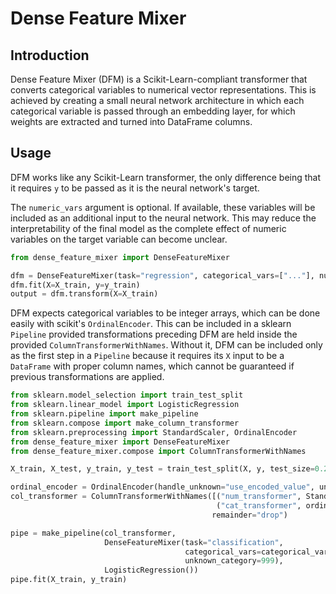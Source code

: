 # Dense Feature Mixer

## Introduction

Dense Feature Mixer (DFM) is a Scikit-Learn-compliant transformer that converts categorical variables to numerical vector representations. This is achieved by creating a small neural network architecture in which each categorical variable is passed through an embedding layer, for which weights are extracted and turned into DataFrame columns.

## Usage

DFM works like any Scikit-Learn transformer, the only difference being that it requires `y` to be passed as it is the neural network's target.

The `numeric_vars` argument is optional. If available, these variables will be included as an additional input to the neural network. This may reduce the interpretability of the final model as the complete effect of numeric variables on the target variable can become unclear.

```python
from dense_feature_mixer import DenseFeatureMixer

dfm = DenseFeatureMixer(task="regression", categorical_vars=["..."], numeric_vars=["..."])
dfm.fit(X=X_train, y=y_train)
output = dfm.transform(X=X_train)
```

DFM expects categorical variables to be integer arrays, which can be done easily with scikit's `OrdinalEncoder`. This can be included in a sklearn `Pipeline` provided transformations preceding DFM are held inside the provided `ColumnTransformerWithNames`. Without it, DFM can be included only as the first step in a `Pipeline` because it requires its `X` input to be a `DataFrame` with proper column names, which cannot be guaranteed if previous transformations are applied.

```python
from sklearn.model_selection import train_test_split
from sklearn.linear_model import LogisticRegression
from sklearn.pipeline import make_pipeline
from sklearn.compose import make_column_transformer
from sklearn.preprocessing import StandardScaler, OrdinalEncoder
from dense_feature_mixer import DenseFeatureMixer
from dense_feature_mixer.compose import ColumnTransformerWithNames

X_train, X_test, y_train, y_test = train_test_split(X, y, test_size=0.2)

ordinal_encoder = OrdinalEncoder(handle_unknown="use_encoded_value", unknown_value=999)
col_transformer = ColumnTransformerWithNames([("num_transformer", StandardScaler(), numeric_vars),
                                              ("cat_transformer", ordinal_encoder, categorical_vars)],
                                             remainder="drop")

pipe = make_pipeline(col_transformer,
                     DenseFeatureMixer(task="classification",
                                       categorical_vars=categorical_vars,
                                       unknown_category=999),
                     LogisticRegression())
pipe.fit(X_train, y_train)
```